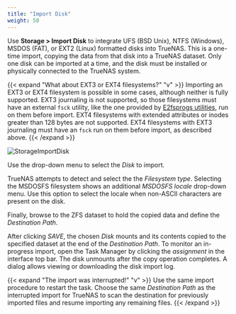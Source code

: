 ```yaml
---
title: "Import Disk"
weight: 50
---
```

 
Use **Storage > Import Disk** to integrate UFS (BSD Unix), NTFS (Windows), MSDOS (FAT), or EXT2 (Linux) formatted disks into TrueNAS.
This is a one-time import, copying the data from that disk into a TrueNAS dataset.
Only one disk can be imported at a time, and the disk must be installed or physically connected to the TrueNAS system.

{{< expand "What about EXT3 or EXT4 filesystems?" "v" >}}
Importing an EXT3 or EXT4 filesystem is possible in some cases, although neither is fully supported.
EXT3 journaling is not supported, so those filesystems must have an external `fsck` utility, like the one provided by [E2fsprogs utilities](http://e2fsprogs.sourceforge.net/), run on them before import.
EXT4 filesystems with extended attributes or inodes greater than 128 bytes are not supported.
EXT4 filesystems with EXT3 journaling must have an `fsck` run on them before import, as described above.
{{< /expand >}}

![StorageImportDisk](/images/CORE/12.0/StorageImportDisk.png "Import Disk Options")

Use the drop-down menu to select the *Disk* to import.

TrueNAS attempts to detect and select the the *Filesystem type*.
Selecting the MSDOSFS filesystem shows an additional *MSDOSFS locale* drop-down menu.
Use this option to select the locale when non-ASCII characters are present on the disk.

Finally, browse to the ZFS dataset to hold the copied data and define the *Destination Path*.

After clicking *SAVE*, the chosen *Disk* mounts and its contents copied to the specified dataset at the end of the *Destination Path*.
To monitor an in-progress import, open the Task Manager by clicking the <i class="material-icons" aria-hidden="true" title="Task Manager">assignment</i> in the interface top bar.
The disk unmounts after the copy operation completes.
A dialog allows viewing or downloading the disk import log.

{{< expand "The import was interrupted!" "v" >}}
Use the same import procedure to restart the task.
Choose the same *Destination Path* as the interrupted import for TrueNAS to scan the destination for previously imported files and resume importing any remaining files.
{{< /expand >}}
